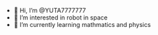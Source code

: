 - 👋 Hi, I’m @YUTA7777777
- 👀 I’m interested in robot in space
- 🌱 I’m currently learning mathmatics and physics
